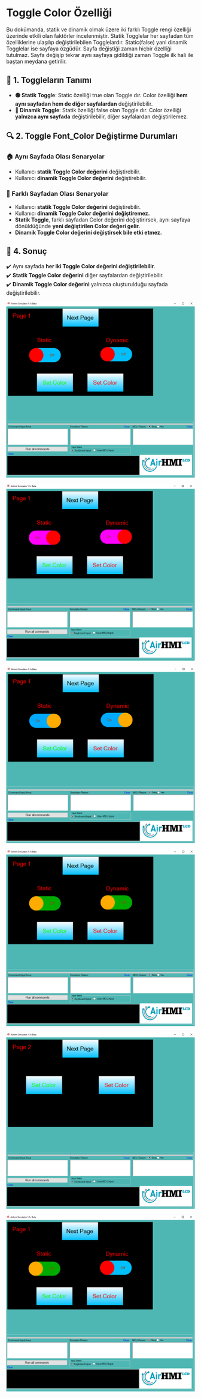 # Toggle Color Özelliği

Bu dokümanda, statik ve dinamik olmak üzere iki farklı Toggle rengi özelliği üzerinde etkili olan faktörler incelenmiştir.
Statik Togglelar her sayfadan tüm özelliklerine ulaşılıp değiştirilebilen Togglelardır. Static(false) yani dinamik Togglelar ise sayfaya özgüdür.
Sayfa değiştiği zaman hiçbir özelliği tutulmaz. Sayfa değişip tekrar aynı sayfaya gidildiği zaman Toggle ilk hali ile baştan meydana getirilir. 

## 📌 1. Toggleların Tanımı
- **🟢 Statik Toggle**: Static özelliği true olan Toggle dır. Color özelliği **hem aynı sayfadan hem de diğer sayfalardan** değiştirilebilir.
- **🔵 Dinamik Toggle**: Statik özelliği false olan Toggle dır. Color  özelliği **yalnızca aynı sayfada** değiştirilebilir, diğer sayfalardan değiştirilemez.

## 🔍 2. Toggle Font_Color Değiştirme Durumları
### 🏠 Aynı Sayfada Olası Senaryolar
- Kullanıcı **statik Toggle Color değerini** değiştirebilir.
- Kullanıcı **dinamik Toggle Color değerini** değiştirebilir.


### 🔄 Farklı Sayfadan Olası Senaryolar
- Kullanıcı **statik Toggle Color değerini** değiştirebilir.
- Kullanıcı **dinamik Toggle Color değerini değiştiremez.**
- **Statik Toggle**, farklı sayfadan Color değerini değiştirirsek, aynı sayfaya dönüldüğünde **yeni değiştirilen Color değeri gelir.**
- **Dinamik Toggle Color değerini değiştirsek bile etki etmez.**

## 🎯 4. Sonuç
✔️ Aynı sayfada **her iki Toggle Color değerini değiştirilebilir**.  
✔️ **Statik Toggle Color değerini** diğer sayfalardan değiştirilebilir.  
✔️ **Dinamik Toggle Color değerini** yalnızca oluşturulduğu sayfada değiştirilebilir.  

![Açıklama Metni](1.png)

![Açıklama Metni](2.png)

![Açıklama Metni](3.png)

![Açıklama Metni](4.png)

![Açıklama Metni](5.png)

![Açıklama Metni](6.png)

